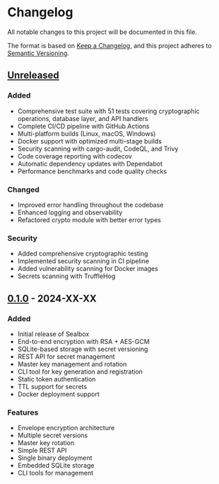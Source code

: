 # Changelog

All notable changes to this project will be documented in this file.

The format is based on [Keep a Changelog](https://keepachangelog.com/en/1.0.0/),
and this project adheres to [Semantic Versioning](https://semver.org/spec/v2.0.0.html).

## [Unreleased]

### Added
- Comprehensive test suite with 51 tests covering cryptographic operations, database layer, and API handlers
- Complete CI/CD pipeline with GitHub Actions
- Multi-platform builds (Linux, macOS, Windows)
- Docker support with optimized multi-stage builds
- Security scanning with cargo-audit, CodeQL, and Trivy
- Code coverage reporting with codecov
- Automatic dependency updates with Dependabot
- Performance benchmarks and code quality checks

### Changed
- Improved error handling throughout the codebase
- Enhanced logging and observability
- Refactored crypto module with better error types

### Security
- Added comprehensive cryptographic testing
- Implemented security scanning in CI pipeline
- Added vulnerability scanning for Docker images
- Secrets scanning with TruffleHog

## [0.1.0] - 2024-XX-XX

### Added
- Initial release of Sealbox
- End-to-end encryption with RSA + AES-GCM
- SQLite-based storage with secret versioning
- REST API for secret management
- Master key management and rotation
- CLI tool for key generation and registration
- Static token authentication
- TTL support for secrets
- Docker deployment support

### Features
- Envelope encryption architecture
- Multiple secret versions
- Master key rotation
- Simple REST API
- Single binary deployment
- Embedded SQLite storage
- CLI tools for management

[Unreleased]: https://github.com/realmorrisliu/sealbox/compare/v0.1.0...HEAD
[0.1.0]: https://github.com/realmorrisliu/sealbox/releases/tag/v0.1.0